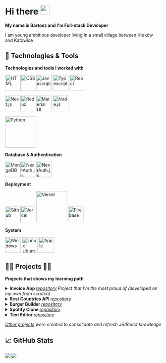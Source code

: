 # Hi there <img src="https://raw.githubusercontent.com/MartinHeinz/MartinHeinz/master/wave.gif" width="30px">

**My name is Bartosz and I'm Full-stack Developer**

I am young ambitious developer living in a small village between Kraków and Katowice

## 🔧 Technologies & Tools

**Technologies and tools I worked with**

<img src="https://github.com/get-icon/geticon/blob/master/icons/html-5.svg" alt="HTML" width="50px" height="50px"><img src="https://github.com/get-icon/geticon/blob/master/icons/css-3.svg" alt="CSS" width="50px" height="50px"><img src="https://github.com/get-icon/geticon/blob/master/icons/javascript.svg" alt="Javascript" width="50px" height="50px"> <img src="https://github.com/get-icon/geticon/raw/master/icons/typescript-icon.svg" alt="Typescript" width="50px" height="50px"> <img src="https://github.com/get-icon/geticon/raw/master/icons/react.svg" alt="React" width="50px" height="50px">

<img src="https://github.com/get-icon/geticon/raw/master/icons/nextjs-icon.svg" alt="Next.js" width="50px" height="50px"><img src="https://github.com/get-icon/geticon/raw/master/icons/redux.svg" alt="Redux" width="50px" height="50px"><img src="https://github.com/get-icon/geticon/raw/master/icons/material-ui.svg" alt="Material UI" width="50px" height="50px"> <img src="https://github.com/get-icon/geticon/blob/master/icons/nodejs.svg" alt="Node.js" width="50px" height="50px">

<img src="https://upload.wikimedia.org/wikipedia/commons/thumb/f/f8/Python_logo_and_wordmark.svg/240px-Python_logo_and_wordmark.svg.png" alt="Python" width="100px">

**Database & Authentication**

<img src="https://github.com/get-icon/geticon/raw/master/icons/mongodb-icon.svg" alt="MongoDB" width="50px" height="50px"><img src="https://next-auth.js.org/img/logo/logo-sm.png" alt="NextAuth.js" width="50px" height="50px"><img src="https://github.com/get-icon/geticon/blob/master/icons/firebase.svg" alt="NextAuth.js" width="50px" height="50px">

 **Deployment**
 
 <img src="https://github.com/get-icon/geticon/blob/master/icons/github-icon.svg" alt="Github" width="50px" height="50px"><img src="https://cdn.worldvectorlogo.com/logos/vercel.svg" alt="Vercel" width="50px"><img src="https://github.com/get-icon/geticon/blob/master/icons/git.svg" alt="Vercel" width="100px"> <img src="https://github.com/get-icon/geticon/blob/master/icons/firebase.svg" alt="Firebase" width="50px" height="50px">
 
 

 **System**
 
 <img src="https://github.com/get-icon/geticon/blob/master/icons/microsoft-windows.svg" alt="Windows" width="50px" height="50px"> <img src="https://assets.ubuntu.com/v1/ce518a18-CoF-2022_solid+O.svg" alt="Linux Ubuntu" width="50px" height="50px"> <img src="https://github.com/get-icon/geticon/blob/master/icons/apple.svg" alt="Apple" width="50px" height="50px">
 

## 👨‍💻 Projects 👨‍💻

**Projects that shows my learning path**

<details>
 <summary><b>Invoice App </b><a href="https://github.com/bmatlak03/invoice-app"><i>repository</i></a><i> Project that I'm the most proud of (developed on my own from scratch) </i></summary>
<br>
 
What I have learned by making this project:
 - Why we should use Typescript in our future projects
 - How to use types and interfaces
 - Why we shouldn't use "any" type
 - Better understanding how front-end communicates with back-end
 - [NextJS features](https://nextjs.org/docs/basic-features/pages)
 - Why we shouldn't use MongoDB
 - Better understanding of [Material UI](https://mui.com/)
 - Better understanding of managing state via [Redux Toolkit](https://redux-toolkit.js.org/)
</details>

<details>
 <summary><b>Rest Countries API </b><a href="https://github.com/bmatlak03/rest-countries-api"><i>repository</i></a></summary>
<br>
 
What I have learned by making this project:
 - Basics of [Material UI](https://mui.com/)
 - Creating custom hooks
 - Consolidate knowledge of React
 - Consolidate knowledge [React Router v5](https://reactrouter.com/)
 - Other ways how to fetch data [(axios)](https://github.com/axios/axios)
</details>

<details>
 <summary><b>Burger Builder </b><a href="https://github.com/bmatlak03/burger-builder"><i>repository</i></a></summary>
<br>
 
What I have learned by making this project:
 - How to work with class based components in React
 - Basic knowledge of Redux incl. Sagas, Thunk
 - Basic knowledge of React and how to create functional components
 - Basic knowledge of React Router
 - Other ways how to fetch data [(axios)](https://github.com/axios/axios)
 - How to work with Firebase
</details>

<details>
 <summary><b>Spotify Clone </b><a href="https://github.com/bmatlak03/spotify-clone"><i>repository</i></a></summary>
<br>
 
What I have learned by making this project:
 - How Front-end communicates with Back-end
 - Consolidate React knowledge
 - Consolidate how to create React Hooks
 - How to get data from other API
 - Differences between Client side and Server side
</details>

<details>
 <summary><b>Text Editor </b><a href="https://github.com/bmatlak03/textEditor"><i>repository</i></a></summary>
<br>
 
What I have learned by making this project:
 - How to open and save files via ExpressJS
 - Consolidate knowledge of vanilla Javascrippt
 - How to create basic server via ExpressJS
</details>

<i>[Other projects](https://github.com/bmatlak03?tab=repositories) were created to consolidate and refresh JS/React knowledge</i>



## &#x1f4c8; GitHub Stats
<a href="https://github.com/bmatlak03/bmatlak03">
  <img align="center" src="https://github-readme-stats.vercel.app/api/top-langs/?username=bmatlak03&title_color=ffffff&text_color=c9cacc&icon_color=2bbc8a&bg_color=1d1f21&langs_count=3" />
</a>
<a href="https://github.com/bmatlak03/bmatlak03">
  <img align="center" src="https://github-readme-stats.vercel.app/api?username=bmatlak03&show_icons=true&line_height=27&count_private=true&title_color=ffffff&text_color=c9cacc&icon_color=2bbc8a&bg_color=1d1f21" />
</a>



